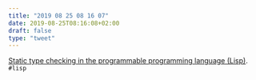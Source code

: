 ```yaml
---
title: "2019 08 25 08 16 07"
date: 2019-08-25T08:16:08+02:00
draft: false
type: "tweet"
---
```

[Static type checking in the programmable programming language (Lisp)](https://medium.com/@MartinCracauer/static-type-checking-in-the-programmable-programming-language-lisp-79bb79eb068a). `#lisp`
